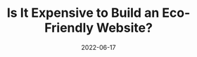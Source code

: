 ---
date: 2022-06-17
permalink: false
publisher: sustainablewww
tags:
  - development
  - sustainability
  - economics
target_url: https://sustainablewww.org/principles/is-it-expensive-to-build-an-eco-friendly-website
title: Is It Expensive to Build an Eco-Friendly Website?
---